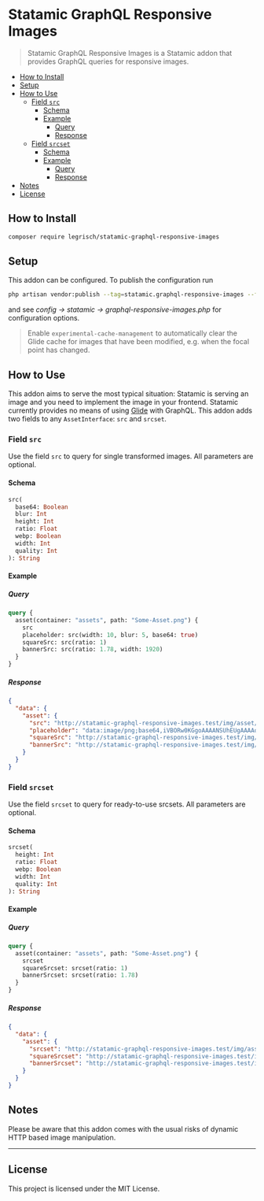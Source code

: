 # Statamic GraphQL Responsive Images <!-- omit in toc -->

> Statamic GraphQL Responsive Images is a Statamic addon that provides GraphQL queries for responsive images.

- [How to Install](#how-to-install)
- [Setup](#setup)
- [How to Use](#how-to-use)
  - [Field `src`](#field-src)
    - [Schema](#schema)
    - [Example](#example)
      - [Query](#query)
      - [Response](#response)
  - [Field `srcset`](#field-srcset)
    - [Schema](#schema-1)
    - [Example](#example-1)
      - [Query](#query-1)
      - [Response](#response-1)
- [Notes](#notes)
- [License](#license)

## How to Install

```bash
composer require legrisch/statamic-graphql-responsive-images
```

## Setup

This addon can be configured. To publish the configuration run

```bash
php artisan vendor:publish --tag=statamic.graphql-responsive-images --force
```

and see _config → statamic → graphql-responsive-images.php_ for configuration options.

> Enable `experimental-cache-management` to automatically clear the Glide cache for images that have been modified, e.g. when the focal point has changed.

## How to Use

This addon aims to serve the most typical situation: Statamic is serving an image and you need to implement the image in your frontend. Statamic currently provides no means of using [Glide](https://statamic.dev/tags/glide) with GraphQL. This addon adds two fields to any `AssetInterface`: `src` and `srcset`.

### Field `src`

Use the field `src` to query for single transformed images. All parameters are optional.

#### Schema

```graphql
src(
  base64: Boolean
  blur: Int
  height: Int
  ratio: Float
  webp: Boolean
  width: Int
  quality: Int
): String
```

#### Example

##### Query

```graphql
query {
  asset(container: "assets", path: "Some-Asset.png") {
    src
    placeholder: src(width: 10, blur: 5, base64: true)
    squareSrc: src(ratio: 1)
    bannerSrc: src(ratio: 1.78, width: 1920)
  }
}
```

##### Response

```json
{
  "data": {
    "asset": {
      "src": "http://statamic-graphql-responsive-images.test/img/asset/YXNzZXRzL0hhbm5haC1Db29rZS1WYXNlLnBuZw==?w=2000&h=2000&s=f8a1252efb6eb175c671328d652a5b5b",
      "placeholder": "data:image/png;base64,iVBORw0KGgoAAAANSUhEUgAAAAoAAAAOCAYAAAAWo42rAAAACXBIWXMAAA7EAAAOxAGVKw4bAAAA7UlEQVQokVWQS7LCIBQFO+FC/hG1MtDFuP+16FAnaoQ3OKFSb3AGQNPnQnW7pTxNsCzKNEFVwesFjwfc7/B8gsUI8wzHI8QI4yjQDNYVvl9wDux6leV8htMJ+l5g10FdK8MAdrnoMEZdaBoAWUDgOIItC4QgOAQd5KzqrhPc99uMZkqx5Kz6ELSfEtjhoM0C/H5aOyeozGnzLCAlvXBdBde1QO+3S/O8Q++3UmxNo3rnwIZBhs9nN+csoOsEOwfWtgJhr85ZlU0Dbbs9NoR9Lu//g97L7D2Y97KVwVOClHegxJzbP7iAxVj+1jn4A/hbUvKyuollAAAAAElFTkSuQmCC",
      "squareSrc": "http://statamic-graphql-responsive-images.test/img/asset/YXNzZXRzL0hhbm5haC1Db29rZS1WYXNlLnBuZw==?w=2000&h=2000&s=f8a1252efb6eb175c671328d652a5b5b",
      "bannerSrc": "http://statamic-graphql-responsive-images.test/img/asset/YXNzZXRzL0hhbm5haC1Db29rZS1WYXNlLnBuZw==?w=1920&h=1078&s=bdde1baba1447497f8a29373c54d0505"
    }
  }
}
```

### Field `srcset`

Use the field `srcset` to query for ready-to-use srcsets. All parameters are optional.

#### Schema

```graphql
srcset(
  height: Int
  ratio: Float
  webp: Boolean
  width: Int
  quality: Int
): String
```

#### Example

##### Query

```graphql
query {
  asset(container: "assets", path: "Some-Asset.png") {
    srcset
    squareSrcset: srcset(ratio: 1)
    bannerSrcset: srcset(ratio: 1.78)
  }
}
```

##### Response

```json
{
  "data": {
    "asset": {
      "srcset": "http://statamic-graphql-responsive-images.test/img/asset/YXNzZXRzL0hhbm5haC1Db29rZS1WYXNlLnBuZw==?w=2048&h=2896&s=e274c37f659b51b8803c570b4bbc1552 2048w, http://statamic-graphql-responsive-images.test/img/asset/YXNzZXRzL0hhbm5haC1Db29rZS1WYXNlLnBuZw==?w=1920&h=2715&s=4b970d1a5d4e2f90a887f3cd7a45550a 1920w, http://statamic-graphql-responsive-images.test/img/asset/YXNzZXRzL0hhbm5haC1Db29rZS1WYXNlLnBuZw==?w=1800&h=2545&s=6b44271580f3bd6dc53030c90ba34dcd 1800w, http://statamic-graphql-responsive-images.test/img/asset/YXNzZXRzL0hhbm5haC1Db29rZS1WYXNlLnBuZw==?w=1680&h=2375&s=8ff5cc2a1d6a8bc8269a7c4e34638a29 1680w, http://statamic-graphql-responsive-images.test/img/asset/YXNzZXRzL0hhbm5haC1Db29rZS1WYXNlLnBuZw==?w=1600&h=2262&s=6cc3ece67f49616b1fc9c70e4ebda877 1600w, http://statamic-graphql-responsive-images.test/img/asset/YXNzZXRzL0hhbm5haC1Db29rZS1WYXNlLnBuZw==?w=1440&h=2036&s=604a9377aef8421aabdb7563dbc2870b 1440w, http://statamic-graphql-responsive-images.test/img/asset/YXNzZXRzL0hhbm5haC1Db29rZS1WYXNlLnBuZw==?w=1400&h=1979&s=baa13919a212253a74ac3c39973e1828 1400w, http://statamic-graphql-responsive-images.test/img/asset/YXNzZXRzL0hhbm5haC1Db29rZS1WYXNlLnBuZw==?w=1366&h=1931&s=93f2ff095043dd3363caf15488a37b8d 1366w, http://statamic-graphql-responsive-images.test/img/asset/YXNzZXRzL0hhbm5haC1Db29rZS1WYXNlLnBuZw==?w=1280&h=1810&s=403427fb30c463ab4a5b1a47b2fabf2d 1280w, http://statamic-graphql-responsive-images.test/img/asset/YXNzZXRzL0hhbm5haC1Db29rZS1WYXNlLnBuZw==?w=1200&h=1696&s=968681d7eed53f52cfa7fb9101da862e 1200w, http://statamic-graphql-responsive-images.test/img/asset/YXNzZXRzL0hhbm5haC1Db29rZS1WYXNlLnBuZw==?w=1024&h=1448&s=0c18f3a03773cf22feeee53334d103de 1024w, http://statamic-graphql-responsive-images.test/img/asset/YXNzZXRzL0hhbm5haC1Db29rZS1WYXNlLnBuZw==?w=1000&h=1414&s=99c6e78bd2dba86bb16809143632adf2 1000w, http://statamic-graphql-responsive-images.test/img/asset/YXNzZXRzL0hhbm5haC1Db29rZS1WYXNlLnBuZw==?w=800&h=1131&s=e7c2f0b0da782393512da15ba2d27cb8 800w, http://statamic-graphql-responsive-images.test/img/asset/YXNzZXRzL0hhbm5haC1Db29rZS1WYXNlLnBuZw==?w=768&h=1086&s=3df4a13440ca1d4fe0b1386fdde00e09 768w, http://statamic-graphql-responsive-images.test/img/asset/YXNzZXRzL0hhbm5haC1Db29rZS1WYXNlLnBuZw==?w=600&h=848&s=53aa7fdcefcb9a8726f714a8fffbe03b 600w, http://statamic-graphql-responsive-images.test/img/asset/YXNzZXRzL0hhbm5haC1Db29rZS1WYXNlLnBuZw==?w=400&h=565&s=e95656f39840c6e56d8bcdab63beccd9 400w, http://statamic-graphql-responsive-images.test/img/asset/YXNzZXRzL0hhbm5haC1Db29rZS1WYXNlLnBuZw==?w=200&h=282&s=c25be8503fdf7438987924eed5e0ab6c 200w, http://statamic-graphql-responsive-images.test/img/asset/YXNzZXRzL0hhbm5haC1Db29rZS1WYXNlLnBuZw==?w=100&h=141&s=176d6ac9b9f22c38181982e29fc0c4f1 100w, http://statamic-graphql-responsive-images.test/img/asset/YXNzZXRzL0hhbm5haC1Db29rZS1WYXNlLnBuZw==?w=10&h=14&s=b41d71a59ea56602f0b35745367a9447 10w",
      "squareSrcset": "http://statamic-graphql-responsive-images.test/img/asset/YXNzZXRzL0hhbm5haC1Db29rZS1WYXNlLnBuZw==?w=2048&h=2048&s=2275a019f2b6877d506a8673ed520560 2048w, http://statamic-graphql-responsive-images.test/img/asset/YXNzZXRzL0hhbm5haC1Db29rZS1WYXNlLnBuZw==?w=1920&h=1920&s=2657525327d04f34c942cce3c18b87c9 1920w, http://statamic-graphql-responsive-images.test/img/asset/YXNzZXRzL0hhbm5haC1Db29rZS1WYXNlLnBuZw==?w=1800&h=1800&s=59d399ad3114d91c995a12bcd9ecc454 1800w, http://statamic-graphql-responsive-images.test/img/asset/YXNzZXRzL0hhbm5haC1Db29rZS1WYXNlLnBuZw==?w=1680&h=1680&s=d5ad2338a02d7566b5708314fd56910d 1680w, http://statamic-graphql-responsive-images.test/img/asset/YXNzZXRzL0hhbm5haC1Db29rZS1WYXNlLnBuZw==?w=1600&h=1600&s=b733805ef4c2f37780b568c0ef825973 1600w, http://statamic-graphql-responsive-images.test/img/asset/YXNzZXRzL0hhbm5haC1Db29rZS1WYXNlLnBuZw==?w=1440&h=1440&s=5561a2b2f929b0b56fe66c3c3e19116e 1440w, http://statamic-graphql-responsive-images.test/img/asset/YXNzZXRzL0hhbm5haC1Db29rZS1WYXNlLnBuZw==?w=1400&h=1400&s=35e1185a35e82daa307edbfde2a36565 1400w, http://statamic-graphql-responsive-images.test/img/asset/YXNzZXRzL0hhbm5haC1Db29rZS1WYXNlLnBuZw==?w=1366&h=1366&s=a06d42366f2a38d7a71f206dd6dac096 1366w, http://statamic-graphql-responsive-images.test/img/asset/YXNzZXRzL0hhbm5haC1Db29rZS1WYXNlLnBuZw==?w=1280&h=1280&s=313f6349ceb2e46f50fae21b4d7b6c9d 1280w, http://statamic-graphql-responsive-images.test/img/asset/YXNzZXRzL0hhbm5haC1Db29rZS1WYXNlLnBuZw==?w=1200&h=1200&s=df0f9d805729f5800e85a8abc6cf0802 1200w, http://statamic-graphql-responsive-images.test/img/asset/YXNzZXRzL0hhbm5haC1Db29rZS1WYXNlLnBuZw==?w=1024&h=1024&s=678130a05cbd1890f1841a0386119917 1024w, http://statamic-graphql-responsive-images.test/img/asset/YXNzZXRzL0hhbm5haC1Db29rZS1WYXNlLnBuZw==?w=1000&h=1000&s=d91f7d705ee9d459231777ca6f56a66e 1000w, http://statamic-graphql-responsive-images.test/img/asset/YXNzZXRzL0hhbm5haC1Db29rZS1WYXNlLnBuZw==?w=800&h=800&s=7e998864c91870454bd48a0de26c7318 800w, http://statamic-graphql-responsive-images.test/img/asset/YXNzZXRzL0hhbm5haC1Db29rZS1WYXNlLnBuZw==?w=768&h=768&s=860f3669bc9dc3081f9490b8b27d9428 768w, http://statamic-graphql-responsive-images.test/img/asset/YXNzZXRzL0hhbm5haC1Db29rZS1WYXNlLnBuZw==?w=600&h=600&s=08be27d65f6f8016ccb5c97eba66de6a 600w, http://statamic-graphql-responsive-images.test/img/asset/YXNzZXRzL0hhbm5haC1Db29rZS1WYXNlLnBuZw==?w=400&h=400&s=a7dbac1a5404c43756c3f2961a3af29f 400w, http://statamic-graphql-responsive-images.test/img/asset/YXNzZXRzL0hhbm5haC1Db29rZS1WYXNlLnBuZw==?w=200&h=200&s=1c1ac409fa4982a3f55c07530874f519 200w, http://statamic-graphql-responsive-images.test/img/asset/YXNzZXRzL0hhbm5haC1Db29rZS1WYXNlLnBuZw==?w=100&h=100&s=8a08d101c812bb3d4ffeb4b8c39dbe78 100w, http://statamic-graphql-responsive-images.test/img/asset/YXNzZXRzL0hhbm5haC1Db29rZS1WYXNlLnBuZw==?w=10&h=10&s=86a8bc3529faa434725c9f0dabfae150 10w",
      "bannerSrcset": "http://statamic-graphql-responsive-images.test/img/asset/YXNzZXRzL0hhbm5haC1Db29rZS1WYXNlLnBuZw==?w=2048&h=1150&s=62ec4a06098b8178fcb4bcede369eded 2048w, http://statamic-graphql-responsive-images.test/img/asset/YXNzZXRzL0hhbm5haC1Db29rZS1WYXNlLnBuZw==?w=1920&h=1078&s=bdde1baba1447497f8a29373c54d0505 1920w, http://statamic-graphql-responsive-images.test/img/asset/YXNzZXRzL0hhbm5haC1Db29rZS1WYXNlLnBuZw==?w=1800&h=1011&s=ab7c2cac6a28732ef29e24087fc4b84d 1800w, http://statamic-graphql-responsive-images.test/img/asset/YXNzZXRzL0hhbm5haC1Db29rZS1WYXNlLnBuZw==?w=1680&h=943&s=e9c4f3e1d9801ccb8db90d78d9cf90f2 1680w, http://statamic-graphql-responsive-images.test/img/asset/YXNzZXRzL0hhbm5haC1Db29rZS1WYXNlLnBuZw==?w=1600&h=898&s=46b6c4d9bec992ae4258275c4dd65bed 1600w, http://statamic-graphql-responsive-images.test/img/asset/YXNzZXRzL0hhbm5haC1Db29rZS1WYXNlLnBuZw==?w=1440&h=808&s=1d1ac50044e4ca905463355d3b22ddc1 1440w, http://statamic-graphql-responsive-images.test/img/asset/YXNzZXRzL0hhbm5haC1Db29rZS1WYXNlLnBuZw==?w=1400&h=786&s=e6b7c6bf7910e837f7e5a9aae2995f0d 1400w, http://statamic-graphql-responsive-images.test/img/asset/YXNzZXRzL0hhbm5haC1Db29rZS1WYXNlLnBuZw==?w=1366&h=767&s=d8ba1b6bd049763b178d21fe6101a698 1366w, http://statamic-graphql-responsive-images.test/img/asset/YXNzZXRzL0hhbm5haC1Db29rZS1WYXNlLnBuZw==?w=1280&h=719&s=e44150dcdbbccbc73273deb9b1f1e3de 1280w, http://statamic-graphql-responsive-images.test/img/asset/YXNzZXRzL0hhbm5haC1Db29rZS1WYXNlLnBuZw==?w=1200&h=674&s=965ffdf297a8ed1df9b50d3f5c24c89f 1200w, http://statamic-graphql-responsive-images.test/img/asset/YXNzZXRzL0hhbm5haC1Db29rZS1WYXNlLnBuZw==?w=1024&h=575&s=7f58520c180965a88c4e5377bf77fd02 1024w, http://statamic-graphql-responsive-images.test/img/asset/YXNzZXRzL0hhbm5haC1Db29rZS1WYXNlLnBuZw==?w=1000&h=561&s=3b6710be0c955944b9406dc81fe1502d 1000w, http://statamic-graphql-responsive-images.test/img/asset/YXNzZXRzL0hhbm5haC1Db29rZS1WYXNlLnBuZw==?w=800&h=449&s=f1beb72b3a0503d46d172d2db3169a85 800w, http://statamic-graphql-responsive-images.test/img/asset/YXNzZXRzL0hhbm5haC1Db29rZS1WYXNlLnBuZw==?w=768&h=431&s=a5cd5cdd96313c9901189c7b4b5f908f 768w, http://statamic-graphql-responsive-images.test/img/asset/YXNzZXRzL0hhbm5haC1Db29rZS1WYXNlLnBuZw==?w=600&h=337&s=fdaa56a07fda2739642ef4440869163c 600w, http://statamic-graphql-responsive-images.test/img/asset/YXNzZXRzL0hhbm5haC1Db29rZS1WYXNlLnBuZw==?w=400&h=224&s=adbc77746263a36124e2b584e5fea68e 400w, http://statamic-graphql-responsive-images.test/img/asset/YXNzZXRzL0hhbm5haC1Db29rZS1WYXNlLnBuZw==?w=200&h=112&s=625d25394fb0dc4f255e24f1c849f703 200w, http://statamic-graphql-responsive-images.test/img/asset/YXNzZXRzL0hhbm5haC1Db29rZS1WYXNlLnBuZw==?w=100&h=56&s=2fd6d4a335c9ed0f702682b0d603d2ce 100w, http://statamic-graphql-responsive-images.test/img/asset/YXNzZXRzL0hhbm5haC1Db29rZS1WYXNlLnBuZw==?w=10&h=5&s=78900a4ef7000b513118521b901e6c03 10w"
    }
  }
}
```

## Notes

Please be aware that this addon comes with the usual risks of dynamic HTTP based image manipulation.

---

## License

This project is licensed under the MIT License.
